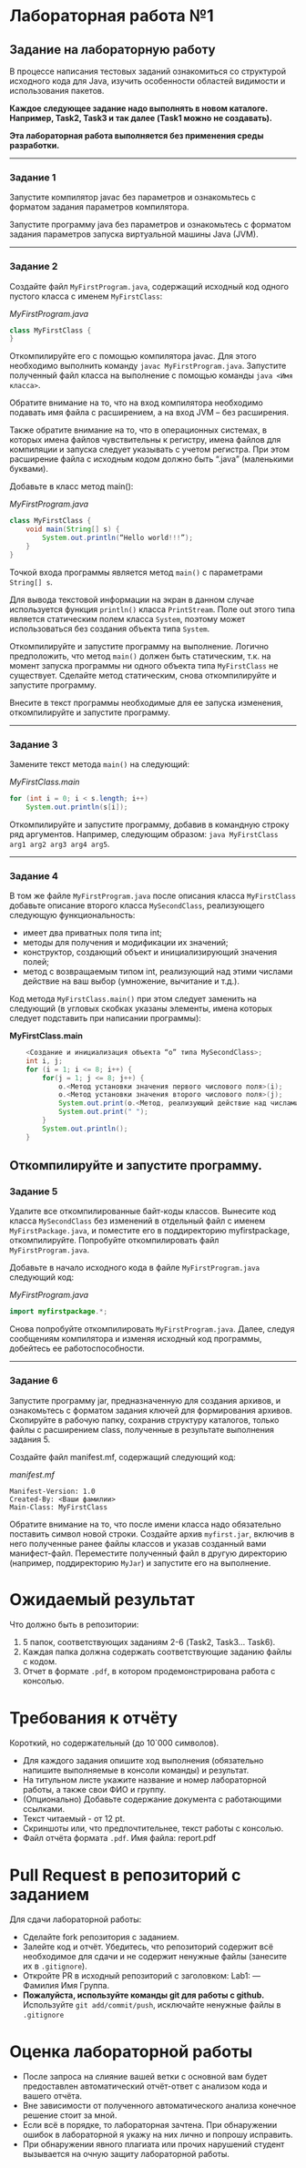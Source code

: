 # Лабораторная работа №1
## Задание на лабораторную работу
В процессе написания тестовых заданий ознакомиться со структурой исходного кода для Java, изучить особенности областей видимости и использования пакетов.

**Каждое следующее задание надо выполнять в новом каталоге. Например, Task2, Task3 и так далее (Task1 можно не создавать).**

**Эта лабораторная работа выполняется без применения среды разработки.**

---------------------
### Задание 1 
Запустите компилятор javac без параметров и ознакомьтесь с форматом задания параметров компилятора. 

Запустите программу java без параметров и ознакомьтесь с форматом задания параметров запуска виртуальной машины Java (JVM). 

---------------------
### Задание 2 
Создайте файл `MyFirstProgram.java`, содержащий исходный код одного пустого класса с именем `MyFirstClass`:

*MyFirstProgram.java*
```java
class MyFirstClass {
}
```

Откомпилируйте его с помощью компилятора javac. Для этого необходимо выполнить команду `javac MyFirstProgram.java`. Запустите полученный файл класса на выполнение с помощью команды ```java <Имя класса>```.

Обратите внимание на то, что на вход компилятора необходимо подавать имя файла с расширением, а на вход JVM – без расширения.

Также обратите внимание на то, что в операционных системах, в которых имена файлов чувствительны к регистру, имена файлов для компиляции и запуска следует указывать с учетом регистра. При этом расширение файла с исходным кодом должно быть “.java” (маленькими буквами).

Добавьте в класс метод main():

*MyFirstProgram.java*

```java
class MyFirstClass {
	void main(String[] s) {
		System.out.println(“Hello world!!!”);
	}
}
```

Точкой входа программы является метод `main()` с параметрами `String[] s`.

Для вывода текстовой информации на экран в данном случае используется функция `println()` класса `PrintStream`. Поле out этого типа является статическим полем класса `System`, поэтому может использоваться без создания объекта типа `System`.

Откомпилируйте и запустите программу на выполнение.
Логично предположить, что метод `main()` должен быть статическим, т.к. на момент запуска программы ни одного объекта типа `MyFirstClass` не существует. Сделайте метод статическим, снова откомпилируйте и запустите программу.

Внесите в текст программы необходимые для ее запуска изменения, откомпилируйте и запустите программу.

---------------------
### Задание 3 
Замените текст метода `main()` на следующий:

*MyFirstClass.main* 
```java
for (int i = 0; i < s.length; i++)
	System.out.println(s[i]);
```
Откомпилируйте и запустите программу, добавив в командную строку ряд аргументов. Например, следующим образом: `java MyFirstClass arg1 arg2 arg3 arg4 arg5`.

---------------------
### Задание 4 
В том же файле `MyFirstProgram.java` после описания класса `MyFirstClass` добавьте описание второго класса `MySecondClass`, реализующего следующую функциональность:
* имеет два приватных поля типа int;
* методы для получения и модификации их значений;
* конструктор, создающий объект и инициализирующий значения полей;
* метод с возвращаемым типом int, реализующий над этими числами действие на ваш выбор (умножение, вычитание и т.д.).

Код метода `MyFirstClass.main()` при этом следует заменить на следующий (в угловых скобках указаны элементы, имена которых следует подставить при написании программы):

**MyFirstClass.main**
```java
    <Создание и инициализация объекта “o” типа MySecondClass>;
    int i, j;
    for (i = 1; i <= 8; i++) {
        for(j = 1; j <= 8; j++) {
            o.<Метод установки значения первого числового поля>(i);
            o.<Метод установки значения второго числового поля>(j);
            System.out.print(o.<Метод, реализующий действие над числами>());
            System.out.print(" ");
        }
        System.out.println();
    }
```
Откомпилируйте и запустите программу.
---------------------
### Задание 5 
Удалите все откомпилированные байт-коды классов. Вынесите код класса `MySecondClass` без изменений в отдельный файл с именем `MyFirstPackage.java`, и поместите его в поддиректорию myfirstpackage, откомпилируйте. Попробуйте откомпилировать файл `MyFirstProgram.java`.

Добавьте в начало исходного кода в файле `MyFirstProgram.java` следующий код:

*MyFirstProgram.java*
```java
import myfirstpackage.*;
```
Снова попробуйте откомпилировать `MyFirstProgram.java`. Далее, следуя сообщениям компилятора и изменяя исходный код программы, добейтесь ее работоспособности.

---------------------
### Задание 6 
Запустите программу jar, предназначенную для создания архивов, и ознакомьтесь с форматом задания ключей для формирования архивов.
Скопируйте в рабочую папку, сохранив структуру каталогов, только файлы с расширением class, полученные в результате выполнения задания 5.

Создайте файл manifest.mf, содержащий следующий код:

*manifest.mf*
```
Manifest-Version: 1.0
Created-By: <Ваши фамилии>
Main-Class: MyFirstClass
```
Обратите внимание на то, что после имени класса надо обязательно поставить символ новой строки.
Создайте архив `myfirst.jar`, включив в него полученные ранее файлы классов и указав созданный вами манифест-файл. Переместите полученный файл в другую директорию (например, поддиректорию `MyJar`) и запустите его на выполнение.

# Ожидаемый результат

Что должно быть в репозитории:
1. 5 папок, соответствующих заданиям 2-6 (Task2, Task3... Task6).
2. Каждая папка должна содержать соответствующие заданию файлы с кодом.
4. Отчет в формате `.pdf`, в котором продемонстрирована работа с консолью.
# Требования к отчёту

Короткий, но содержательный (до 10`000 символов).

* Для каждого задания опишите ход выполнения (обязательно напишите выполняемые в консоли команды) и результат. 
* На титульном листе укажите название и номер лабораторной работы, а также свои ФИО и группу.
* (Опционально) Добавьте содержание документа с работающими ссылками.
* Текст читаемый - от 12 pt.
* Скриншоты или, что предпочтительнее, текст работы с консолью.
* Файл отчёта формата `.pdf`. Имя файла: report.pdf

# Pull Request в репозиторий c заданием
Для сдачи лабораторной работы:

* Сделайте fork репозитория с заданием.
* Залейте код и отчёт. Убедитесь, что репозиторий содержит всё необходимое для сдачи и не содержит ненужные файлы (занесите их в `.gitignore`).
* Откройте PR в исходный репозиторий с заголовком: Lab1: — Фамилия Имя Группа.
* **Пожалуйста, используйте команды git для работы с github.** Используйте `git add/commit/push`, исключайте ненужные файлы в `.gitignore`

# Оценка лабораторной работы

* После запроса на слияние вашей ветки с основной вам будет предоставлен автоматический отчёт-ответ с анализом кода и вашего отчёта. 
* Вне зависимости от полученного автоматического анализа конечное решение стоит за мной. 
* Если всё в порядке, то лабораторная зачтена. При обнаружении ошибок в лабораторной я укажу на них лично и попрошу исправить. 
* При  обнаружении явного плагиата или прочих нарушений студент вызывается на очную защиту лабораторной работы.